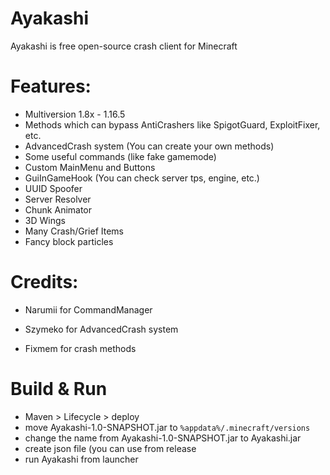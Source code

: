 # Ayakashi
Ayakashi is free open-source crash client for Minecraft

# Features:
- Multiversion 1.8x - 1.16.5
- Methods which can bypass AntiCrashers like SpigotGuard, ExploitFixer, etc.
- AdvancedCrash system (You can create your own methods)
- Some useful commands (like fake gamemode)
- Custom MainMenu and Buttons
- GuiInGameHook (You can check server tps, engine, etc.)
- UUID Spoofer
- Server Resolver
- Chunk Animator
- 3D Wings
- Many Crash/Grief Items
- Fancy block particles

# Credits:
- Narumii for CommandManager

- Szymeko for AdvancedCrash system

- Fixmem for crash methods

# Build & Run

- Maven > Lifecycle > deploy
- move Ayakashi-1.0-SNAPSHOT.jar to ```%appdata%/.minecraft/versions```
- change the name from Ayakashi-1.0-SNAPSHOT.jar to Ayakashi.jar
- create json file (you can use from release
- run Ayakashi from launcher
